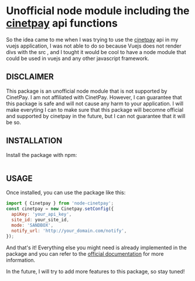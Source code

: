 # **Unofficial** node module including the [cinetpay](https://cinetpay.com) api functions
So the idea came to me when I was trying to use the [cinetpay](https://cinetpay.com) api in my vuejs application, I was not able to do so because Vuejs does not render divs with the src , and I tought it would be cool to have a node module that could be used in vuejs and any other javascript framework.
## DISCLAIMER
This package is an unofficial node module that is not supported by CinetPay. I am not affiliated with CinetPay. However, I can guarantee that this package is safe and will not cause any harm to your application. I will make everyting I can to make sure that this package will becomne official and supported by cinetpay in the future, but I can not guarantee that it will be so.
## INSTALLATION
Install the package with npm:
```npm install node-cinetpay
```
## USAGE
Once installed, you can use the package like this:
```js
import { Cinetpay } from 'node-cinetpay';
const cinetpay = new Cinetpay.setConfig({
  apiKey: 'your_api_key',
  site_id: your_site_id,
  mode: 'SANDBOX',
  notify_url: 'http://your_domain.com/notify',
});
```
And that's it! Everything else you might need is already implemented in the package and you can refer to the [official documentation](https://docs.cinetpay.com/api/1.0-fr/sdk/js) for more information.

In the future, I will try to add more features to this package, so stay tuned!